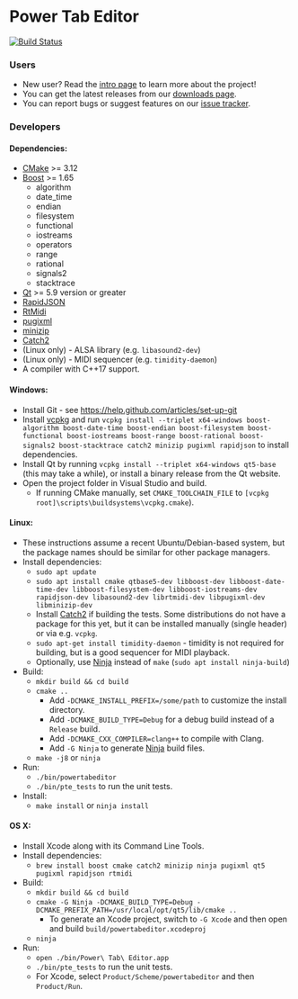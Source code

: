 # Power Tab Editor

[![Build Status](https://github.com/powertab/powertabeditor/workflows/Build/badge.svg)](https://github.com/powertab/powertabeditor/actions)

### Users
* New user? Read the [intro page](https://github.com/powertab/powertabeditor/wiki/Power-Tab-Editor-2.0,-Here-at-last!) to learn more about the project!
* You can get the latest releases from our [downloads page](https://github.com/powertab/powertabeditor/releases).
* You can report bugs or suggest features on our [issue tracker](https://github.com/powertab/powertabeditor/issues).

### Developers

#### Dependencies:
* [CMake](http://www.cmake.org/) >= 3.12
* [Boost](http://www.boost.org/) >= 1.65
  * algorithm
  * date_time
  * endian
  * filesystem
  * functional
  * iostreams
  * operators
  * range
  * rational
  * signals2
  * stacktrace
* [Qt](http://qt-project.org/) >= 5.9 version or greater
* [RapidJSON](https://rapidjson.org/)
* [RtMidi](https://www.music.mcgill.ca/~gary/rtmidi/)
* [pugixml](https://pugixml.org/)
* [minizip](https://github.com/madler/zlib)
* [Catch2](https://github.com/catchorg/Catch2)
* (Linux only) - ALSA library (e.g. `libasound2-dev`)
* (Linux only) - MIDI sequencer (e.g. `timidity-daemon`)
* A compiler with C++17 support.

#### Windows:
* Install Git - see https://help.github.com/articles/set-up-git
* Install [vcpkg](https://github.com/microsoft/vcpkg) and run `vcpkg install --triplet x64-windows boost-algorithm boost-date-time boost-endian boost-filesystem boost-functional boost-iostreams boost-range boost-rational boost-signals2 boost-stacktrace catch2 minizip pugixml rapidjson` to install dependencies.
* Install Qt by running `vcpkg install --triplet x64-windows qt5-base` (this may take a while), or install a binary release from the Qt website.
* Open the project folder in Visual Studio and build.
  * If running CMake manually, set `CMAKE_TOOLCHAIN_FILE` to `[vcpkg root]\scripts\buildsystems\vcpkg.cmake`).

#### Linux:
* These instructions assume a recent Ubuntu/Debian-based system, but the package names should be similar for other package managers.
* Install dependencies:
  * `sudo apt update`
  * `sudo apt install cmake qtbase5-dev libboost-dev libboost-date-time-dev libboost-filesystem-dev libboost-iostreams-dev rapidjson-dev libasound2-dev librtmidi-dev libpugixml-dev libminizip-dev`
  * Install [Catch2](https://github.com/catchorg/Catch2) if building the tests. Some distributions do not have a package for this yet, but it can be installed manually (single header) or via e.g. `vcpkg`.
  * `sudo apt-get install timidity-daemon` - timidity is not required for building, but is a good sequencer for MIDI playback.
  * Optionally, use [Ninja](http://martine.github.io/ninja/) instead of `make` (`sudo apt install ninja-build`)
* Build:
  * `mkdir build && cd build`
  * `cmake ..`
    * Add `-DCMAKE_INSTALL_PREFIX=/some/path` to customize the install directory.
    * Add `-DCMAKE_BUILD_TYPE=Debug` for a debug build instead of a `Release` build.
    * Add `-DCMAKE_CXX_COMPILER=clang++` to compile with Clang.
    * Add `-G Ninja` to generate [Ninja](http://martine.github.io/ninja/) build files.
  * `make -j8` or `ninja`
* Run:
  * `./bin/powertabeditor`
  * `./bin/pte_tests` to run the unit tests.
* Install:
  * `make install` or `ninja install`

#### OS X:
* Install Xcode along with its Command Line Tools.
* Install dependencies:
  * `brew install boost cmake catch2 minizip ninja pugixml qt5 pugixml rapidjson rtmidi`
* Build:
  * `mkdir build && cd build`
  * `cmake -G Ninja -DCMAKE_BUILD_TYPE=Debug -DCMAKE_PREFIX_PATH=/usr/local/opt/qt5/lib/cmake ..`
    * To generate an Xcode project, switch to `-G Xcode` and then open and build `build/powertabeditor.xcodeproj`
  * `ninja`
* Run:
  * `open ./bin/Power\ Tab\ Editor.app`
  * `./bin/pte_tests` to run the unit tests.
  * For Xcode, select `Product/Scheme/powertabeditor` and then `Product/Run`.
